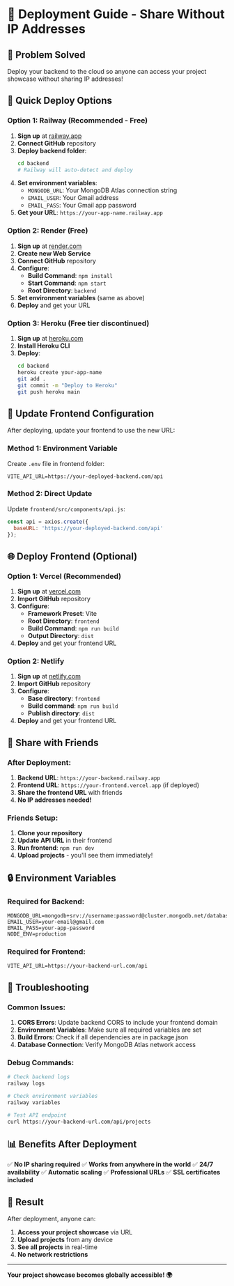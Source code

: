 # 🚀 Deployment Guide - Share Without IP Addresses

## 🎯 Problem Solved
Deploy your backend to the cloud so anyone can access your project showcase without sharing IP addresses!

## 🚀 Quick Deploy Options

### Option 1: Railway (Recommended - Free)
1. **Sign up** at [railway.app](https://railway.app)
2. **Connect GitHub** repository
3. **Deploy backend folder**:
   ```bash
   cd backend
   # Railway will auto-detect and deploy
   ```
4. **Set environment variables**:
   - `MONGODB_URL`: Your MongoDB Atlas connection string
   - `EMAIL_USER`: Your Gmail address
   - `EMAIL_PASS`: Your Gmail app password
5. **Get your URL**: `https://your-app-name.railway.app`

### Option 2: Render (Free)
1. **Sign up** at [render.com](https://render.com)
2. **Create new Web Service**
3. **Connect GitHub** repository
4. **Configure**:
   - **Build Command**: `npm install`
   - **Start Command**: `npm start`
   - **Root Directory**: `backend`
5. **Set environment variables** (same as above)
6. **Deploy** and get your URL

### Option 3: Heroku (Free tier discontinued)
1. **Sign up** at [heroku.com](https://heroku.com)
2. **Install Heroku CLI**
3. **Deploy**:
   ```bash
   cd backend
   heroku create your-app-name
   git add .
   git commit -m "Deploy to Heroku"
   git push heroku main
   ```

## 🔧 Update Frontend Configuration

After deploying, update your frontend to use the new URL:

### Method 1: Environment Variable
Create `.env` file in frontend folder:
```env
VITE_API_URL=https://your-deployed-backend.com/api
```

### Method 2: Direct Update
Update `frontend/src/components/api.js`:
```javascript
const api = axios.create({
  baseURL: 'https://your-deployed-backend.com/api'
});
```

## 🌐 Deploy Frontend (Optional)

### Option 1: Vercel (Recommended)
1. **Sign up** at [vercel.com](https://vercel.com)
2. **Import GitHub** repository
3. **Configure**:
   - **Framework Preset**: Vite
   - **Root Directory**: `frontend`
   - **Build Command**: `npm run build`
   - **Output Directory**: `dist`
4. **Deploy** and get your frontend URL

### Option 2: Netlify
1. **Sign up** at [netlify.com](https://netlify.com)
2. **Import GitHub** repository
3. **Configure**:
   - **Base directory**: `frontend`
   - **Build command**: `npm run build`
   - **Publish directory**: `dist`
4. **Deploy** and get your frontend URL

## 🔄 Share with Friends

### After Deployment:
1. **Backend URL**: `https://your-backend.railway.app`
2. **Frontend URL**: `https://your-frontend.vercel.app` (if deployed)
3. **Share the frontend URL** with friends
4. **No IP addresses needed!**

### Friends Setup:
1. **Clone your repository**
2. **Update API URL** in their frontend
3. **Run frontend**: `npm run dev`
4. **Upload projects** - you'll see them immediately!

## 🔒 Environment Variables

### Required for Backend:
```env
MONGODB_URL=mongodb+srv://username:password@cluster.mongodb.net/database
EMAIL_USER=your-email@gmail.com
EMAIL_PASS=your-app-password
NODE_ENV=production
```

### Required for Frontend:
```env
VITE_API_URL=https://your-backend-url.com/api
```

## 🐛 Troubleshooting

### Common Issues:
1. **CORS Errors**: Update backend CORS to include your frontend domain
2. **Environment Variables**: Make sure all required variables are set
3. **Build Errors**: Check if all dependencies are in package.json
4. **Database Connection**: Verify MongoDB Atlas network access

### Debug Commands:
```bash
# Check backend logs
railway logs

# Check environment variables
railway variables

# Test API endpoint
curl https://your-backend-url.com/api/projects
```

## 📊 Benefits After Deployment

✅ **No IP sharing required**
✅ **Works from anywhere in the world**
✅ **24/7 availability**
✅ **Automatic scaling**
✅ **Professional URLs**
✅ **SSL certificates included**

## 🎉 Result

After deployment, anyone can:
1. **Access your project showcase** via URL
2. **Upload projects** from any device
3. **See all projects** in real-time
4. **No network restrictions**

---

**Your project showcase becomes globally accessible! 🌍** 